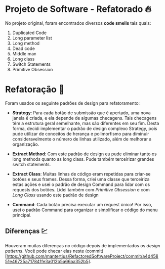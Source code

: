 # Projeto de Software - Refatorado 🔥
No projeto original, foram encontrados diversos **code smells** tais quais:
1. Duplicated Code  
2. Long parameter list
4. Long method
5. Dead code
6. Middle man
7. Long class
8. Switch Statements
9. Primitive Obsession

# Refatoração 🧹
Foram usados os seguinte padrões de design para refatoramento:
- **Strategy**: Para cada botão de submissão que é apertado, uma nova janela é criada, e ela depende de algumas checagens. Tais checagens têm a estrutura geral semelhante, mas são diferentes em seu fim. Desta forma, decidi implementar o padrão de design complexo Strategy, pois pude utilizar de conceitos de herança e polimorfismo para diminuir consideravelmente o número de linhas utilizado, além de melhorar a organização.

- **Extract Method**: Com este padrão de design eu pude eliminar tanto os long methods quanto as long class. Pude também terceirizar grandes switch statements.

- **Extract Class**: Muitas linhas de código eram repetidas para criar-se botões e seus frames. Dessa forma, criei uma classe que terceiriza estas ações e usei o padrão de design Command para lidar com os requests dos botões. Lidei também com *Primitive Obsession* e com *Long Class* usando este padrão de design

- **Command**: Cada botão precisa executar um request único! Por isso, usei o padrão Command para organizar e simplificar o código do menu principal. 

## Diferenças 💹

Houveram muitas diferenças no código depois de implementados os *design patterns*. Você pode checar elas neste (commit) [https://github.com/mantertius/RefactoredSoftwareProject/commit/a4d45851e46725a717841fe3a012b5a66aa352b5].

